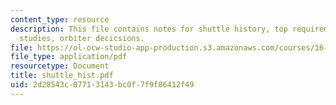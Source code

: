 ```yaml
---
content_type: resource
description: This file contains notes for shuttle history, top requirements, shuttle
  studies, orbiter decicsions.
file: https://ol-ocw-studio-app-production.s3.amazonaws.com/courses/16-885j-aircraft-systems-engineering-fall-2004/2d28543c07713143bc0f7f9f86412f49_shuttle_hist.pdf
file_type: application/pdf
resourcetype: Document
title: shuttle_hist.pdf
uid: 2d28543c-0771-3143-bc0f-7f9f86412f49
---
```

